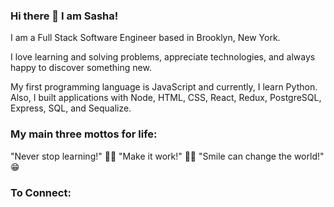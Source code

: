 ### Hi there 👋 I am Sasha! 

I am a Full Stack Software Engineer based in Brooklyn, New York. 

I love learning and solving problems, appreciate technologies, and always happy to discover something new.

My first programming language is JavaScript and currently, I learn Python.
Also, I built applications with Node, HTML, CSS, React, Redux, PostgreSQL, Express, SQL, and Sequalize.

### My main three mottos for life:
"Never stop learning!" 🧐🔭
"Make it work!" 👍🏼
"Smile can change the world!" 😁

### To Connect:
[https://www.linkedin.com/in/aleksandra-bardymova/]: https://www.linkedin.com/in/aleksandra-bardymova/

<!--
**AleksandraBard/AleksandraBard** is a ✨ _special_ ✨ repository because its `README.md` (this file) appears on your GitHub profile.

Here are some ideas to get you started:

- 🔭 I’m currently working on ...
- 🌱 I’m currently learning ...
- 👯 I’m looking to collaborate on ...
- 🤔 I’m looking for help with ...
- 💬 Ask me about ...
- 📫 How to reach me: ...
- 😄 Pronouns: ...
- ⚡ Fun fact: ...
-->

